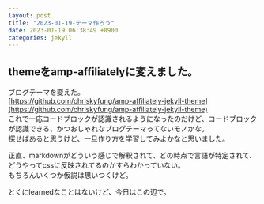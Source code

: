 ```yaml
--- 
layout: post
title: "2023-01-19-テーマ作ろう"
date: 2023-01-19 06:38:49 +0900
categories: jekyll
--- 
```


## themeをamp-affiliatelyに変えました。

ブログテーマを変えた。  
[https://github.com/chriskyfung/amp-affiliately-jekyll-theme](https://github.com/chriskyfung/amp-affiliately-jekyll-theme)  
これで一応コードブロックが認識されるようになったのだけど、コードブロックが認識できる、かつおしゃれなブログテーマってないモノかな。  
探せばあると思うけど、一旦作り方を学習してみよかなと思いました。

正直、markdownがどういう感じで解釈されて、どの時点で言語が特定されて、どうやってcssに反映されてるのかすらわかっていない。  
もちろんいくつか仮説は思いつくけど。

とくにlearnedなことはないけど、今日はこの辺で。
